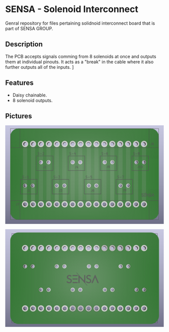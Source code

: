 # SENSA - Solenoid Interconnect

Genral repository for files pertaining solidnoid interconnect board that is part of SENSA GROUP.  

## Description
The PCB accepts signals comming from 8 solenoids at once and outputs them at individual pinouts. It acts as a "break" in the cable where it also further outputs all of the inputs. ]
 

## Features
- Daisy chainable.
- 8 solenoid outputs. 

## Pictures
![Top_view](https://github.com/kurdish-yoda/SolenoidInterconnect/blob/main/SolenoidInterconnect/Documents/Pictures/front.png)

![Back_view](https://github.com/kurdish-yoda/SolenoidInterconnect/blob/main/SolenoidInterconnect/Documents/Pictures/back.png)
